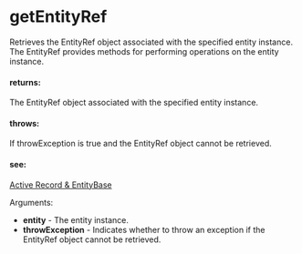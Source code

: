 # getEntityRef

Retrieves the EntityRef object associated with the specified entity instance.
The EntityRef provides methods for performing operations on the entity instance.

#### returns:

The EntityRef object associated with the specified entity instance.

#### throws:

If throwException is true and the EntityRef object cannot be retrieved.

#### see:

[Active Record & EntityBase](https://remult.dev/docs/active-record)

Arguments:

- **entity** - The entity instance.
- **throwException** - Indicates whether to throw an exception if the EntityRef object cannot be retrieved.
